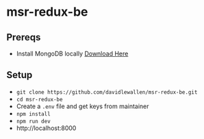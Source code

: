 # msr-redux-be

## Prereqs

- Install MongoDB locally [Download Here](https://www.mongodb.com/download-center/community)

## Setup

- `git clone https://github.com/davidlewallen/msr-redux-be.git`
- `cd msr-redux-be`
- Create a `.env` file and get keys from maintainer
- `npm install`
- `npm run dev`
- http://localhost:8000
